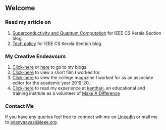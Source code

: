 ## Welcome 

### Read my article on
1. [Superconductivity and Quantum Computation](https://cs.ieeekerala.org/2020/11/23/superconductivity-and-quantum-computation/) for IEEE CS Kerala Section blog.
2. [Tech policy](https://cs.ieeekerala.org/2020/09/21/technology-inclusive-or-intrusive/) for IEEE CS Kerala Section blog.



### My Creative Endeavours
1. [Click-here](http://ayasi-kaleidoscope.blogspot.com/) or [here](https://ayasiananya.scrollstack.com/) to go to my blogs.
2. [Click-here](https://www.youtube.com/watch?v=MIzbZ9G8QiM&t=2s) to view a short film I worked for.
3. [Click-here](https://cetmagazine.ml/) to view the college magazine I worked for as an associate editor for the academic year 2019-20.
4. [Click-here](https://www.kanthari.org/corona-blog-day-49-12-05-2020/) to read my experience at [kanthari](https://www.kanthari.org/), an educational and training institute as a volunteer of [Make A Difference](https://makeadiff.in/)



### Contact Me
If you have any queries feel free to connect wih me on [LinkedIn](https://www.linkedin.com/in/ananya-ayasi-0b654a166/) or mail me to ananyaayasi@ieee.org.
